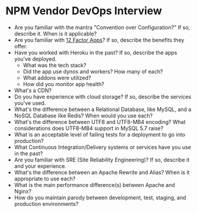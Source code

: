 NPM Vendor DevOps Interview
===========================

- Are you familiar with the mantra "Convention over Configuration?" If so, describe it. When is it applicable?
- Are you familiar with [12 Factor Apps](http://12factor.net/)? If so, describe the benefits they offer.
- Have you worked with Heroku in the past? If so, describe the apps you've deployed.
    - What was the tech stack?
    - Did the app use dynos and workers? How many of each?
    - What addons were utilized?
    - How did you monitor app health?
- What's a CDN?
- Do you have experience with cloud storage? If so, describe the services you've used.
- What's the difference between a Relational Database, like MySQL, and a NoSQL Database like Redis? When would you use each?
- What's the difference between UTF8 and UTF8-MB4 encoding? What considerations does UTF8-MB4 support in MySQL 5.7 raise?
- What is an acceptable level of failing tests for a deployment to go into production?
- What Continuous Integration/Delivery systems or services have you use in the past?
- Are you familiar with SRE (Site Reliability Engineering)? If so, describe it and your experience.
- What's the difference between an Apache Rewrite and Alias? When is it appropriate to use each?
- What is the main performance difference(s) between Apache and Nginx?
- How do you maintain parody between development, test, staging, and production environments?
